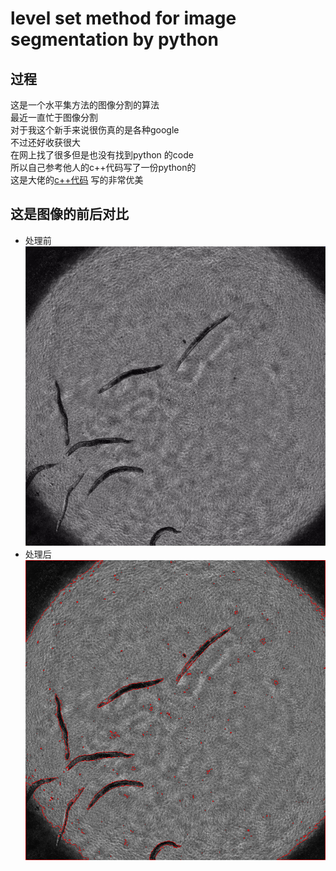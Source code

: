 # level set method for image segmentation by python
## 过程 <br />
这是一个水平集方法的图像分割的算法 <br />
最近一直忙于图像分割 <br />
对于我这个新手来说很伤真的是各种google <br />
不过还好收获很大 <br />
在网上找了很多但是也没有找到python 的code <br />
所以自己参考他人的c++代码写了一份python的 <br />
这是大佬的[c++代码](https://blog.csdn.net/a553654745/article/details/45500803) 写的非常优美 <br />
## 这是图像的前后对比 <br />
* 处理前
![old](./5.png)
* 处理后
![new](./end_5.png)
